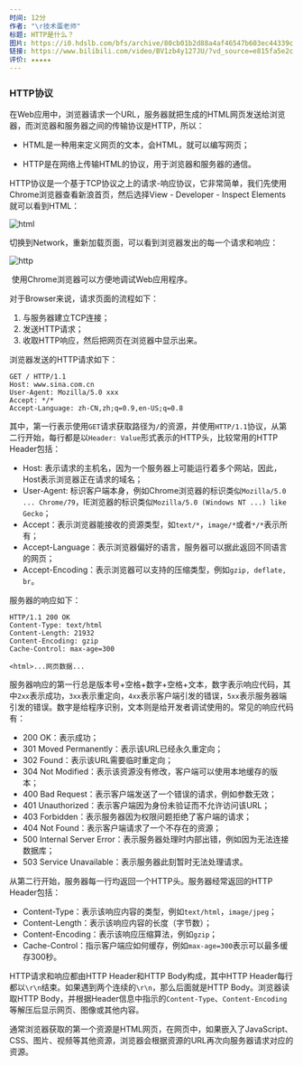 ```yaml
---
时间: 12分
作者: "\r技术蛋老师"
标题: HTTP是什么？
图片: https://i0.hdslb.com/bfs/archive/80cb01b2d88a4af46547b603ec44339c342960cc.jpg@518w_290h_1c_!web-video-share-cover.webp
链接: https://www.bilibili.com/video/BV1zb4y127JU/?vd_source=e815fa5e2c428a98163e9d19be40ec58
评价: ★★★★★
---
```

### HTTP协议

在Web应用中，浏览器请求一个URL，服务器就把生成的HTML网页发送给浏览器，而浏览器和服务器之间的传输协议是HTTP，所以：

- HTML是一种用来定义网页的文本，会HTML，就可以编写网页；
    
- HTTP是在网络上传输HTML的协议，用于浏览器和服务器的通信。
    

HTTP协议是一个基于TCP协议之上的请求-响应协议，它非常简单，我们先使用Chrome浏览器查看新浪首页，然后选择View - Developer - Inspect Elements就可以看到HTML：

![html](https://www.liaoxuefeng.com/files/attachments/1328544634372161/l)

切换到Network，重新加载页面，可以看到浏览器发出的每一个请求和响应：

![http](https://www.liaoxuefeng.com/files/attachments/1328544883933249/l)

 使用Chrome浏览器可以方便地调试Web应用程序。

对于Browser来说，请求页面的流程如下：

1. 与服务器建立TCP连接；
2. 发送HTTP请求；
3. 收取HTTP响应，然后把网页在浏览器中显示出来。

浏览器发送的HTTP请求如下：

```
GET / HTTP/1.1
Host: www.sina.com.cn
User-Agent: Mozilla/5.0 xxx
Accept: */*
Accept-Language: zh-CN,zh;q=0.9,en-US;q=0.8
```

其中，第一行表示使用`GET`请求获取路径为`/`的资源，并使用`HTTP/1.1`协议，从第二行开始，每行都是以`Header: Value`形式表示的HTTP头，比较常用的HTTP Header包括：

- Host: 表示请求的主机名，因为一个服务器上可能运行着多个网站，因此，Host表示浏览器正在请求的域名；
- User-Agent: 标识客户端本身，例如Chrome浏览器的标识类似`Mozilla/5.0 ... Chrome/79`，IE浏览器的标识类似`Mozilla/5.0 (Windows NT ...) like Gecko`；
- Accept：表示浏览器能接收的资源类型，如`text/*`，`image/*`或者`*/*`表示所有；
- Accept-Language：表示浏览器偏好的语言，服务器可以据此返回不同语言的网页；
- Accept-Encoding：表示浏览器可以支持的压缩类型，例如`gzip, deflate, br`。

服务器的响应如下：

```
HTTP/1.1 200 OK
Content-Type: text/html
Content-Length: 21932
Content-Encoding: gzip
Cache-Control: max-age=300

<html>...网页数据...
```

服务器响应的第一行总是版本号+空格+数字+空格+文本，数字表示响应代码，其中`2xx`表示成功，`3xx`表示重定向，`4xx`表示客户端引发的错误，`5xx`表示服务器端引发的错误。数字是给程序识别，文本则是给开发者调试使用的。常见的响应代码有：

- 200 OK：表示成功；
- 301 Moved Permanently：表示该URL已经永久重定向；
- 302 Found：表示该URL需要临时重定向；
- 304 Not Modified：表示该资源没有修改，客户端可以使用本地缓存的版本；
- 400 Bad Request：表示客户端发送了一个错误的请求，例如参数无效；
- 401 Unauthorized：表示客户端因为身份未验证而不允许访问该URL；
- 403 Forbidden：表示服务器因为权限问题拒绝了客户端的请求；
- 404 Not Found：表示客户端请求了一个不存在的资源；
- 500 Internal Server Error：表示服务器处理时内部出错，例如因为无法连接数据库；
- 503 Service Unavailable：表示服务器此刻暂时无法处理请求。

从第二行开始，服务器每一行均返回一个HTTP头。服务器经常返回的HTTP Header包括：

- Content-Type：表示该响应内容的类型，例如`text/html`，`image/jpeg`；
- Content-Length：表示该响应内容的长度（字节数）；
- Content-Encoding：表示该响应压缩算法，例如`gzip`；
- Cache-Control：指示客户端应如何缓存，例如`max-age=300`表示可以最多缓存300秒。

HTTP请求和响应都由HTTP Header和HTTP Body构成，其中HTTP Header每行都以`\r\n`结束。如果遇到两个连续的`\r\n`，那么后面就是HTTP Body。浏览器读取HTTP Body，并根据Header信息中指示的`Content-Type`、`Content-Encoding`等解压后显示网页、图像或其他内容。

通常浏览器获取的第一个资源是HTML网页，在网页中，如果嵌入了JavaScript、CSS、图片、视频等其他资源，浏览器会根据资源的URL再次向服务器请求对应的资源。